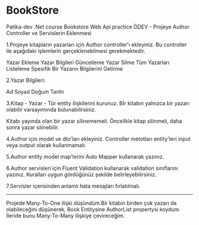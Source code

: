 # BookStore
Patika-dev .Net course Bookstore Web Api practice
ÖDEV - Projeye Author Controller ve Servislerin Eklenmesi


1.Projeye kitapların yazarları için Author controller'ı ekleyiniz. Bu controller ile aşağıdaki işlemlerin gerçeklenebilmesi gerekmektedir.



Yazar Ekleme
Yazar Bilgileri Güncelleme
Yazar Silme
Tüm Yazarları Listeleme
Spesifik Bir Yazarın Bilgilerini Getirme


2.Yazar Bilgileri:



Ad
Soyad
Doğum Tarihi


3.Kitap - Yazar - Tür entity ilişkilerini kurunuz. Bİr kitabın yalnızca bir yazarı olabilir varsayımında bulunabilirsiniz.



Kitabı yayında olan bir yazar silinememeli. Öncelikle kitap silinmeli, daha sonra yazar silinebilir.


4.Author için model ve dto'ları ekleyiniz. Controller metotları entity'leri input veya output olarak kullanmamalı.



5.Author entity model map'lerini Auto Mapper kullanarak yazınız.



6.Author servisleri için Fluent Validation kullanarak validation sınıflarını yazınız. Kuralları uygun gördüğünüz şekilde belirleyebilirsiniz.



7.Servisler içerisinden anlamlı hata mesajları fırlatılmalı.



-----------
Projede Many-To-One ilişki düşündüm.Bir kitabın birden çok yazarı da olabileceğini düşünerek, Book Entitysine AuthorList propertysi koydum. İleride bunu Many-To-Many ilişkiye çevireceğim.
